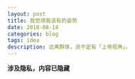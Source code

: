```yaml
---
layout: post
title: 我觉得我该有的姿势
date: 2018-08-14
categories: blog
tags: idea
description: 远离群体，说不定有「上帝视角」。
---
```

**涉及隐私，内容已隐藏**
<!-- - 懂得生活   -->
<!-- - 学会炒菜做饭   -->
<!-- - 常用的交通工具使用   -->
<!-- - 做好卧室整洁卫生   -->
<!-- - 电脑办公软件需要熟练   -->
<!-- - 一些我想做的   -->
<!-- 1、吉他   -->
<!-- 2、提琴   -->
<!-- 3、singer   -->
<!-- 4、dancer   -->
<!-- 5、fitness   -->
<!-- 6、author   -->
<!-- ********************************* -->
<!-- 高度的自律 -->
<!-- 一个清晰的格局 -->
<!-- 绝对自信的身材 -->
<!-- 无与伦比的sex技巧 -->
<!-- 绝对的经济自由 -->
<!-- 陪伴一生的外国女孩 -->
